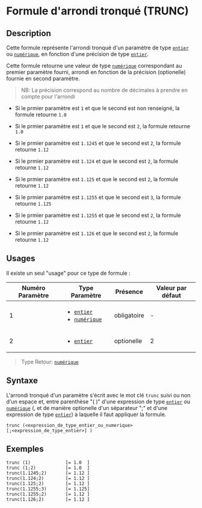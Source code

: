# Formule d'arrondi tronqué (TRUNC)

## Description

Cette formule représente l'arrondi tronqué d'un paramètre de type  [`entier`][valeur-de-retour] ou [`numérique`][valeur-de-retour], en fonction d'une précision de type [`entier`][valeur-de-retour].

Cette formule retourne une valeur de type [`numérique`][valeur-de-retour] correspondant au premier paramètre fourni, arrondi en fonction de la précision (optionelle) fournie en second paramètre.

> NB: La précision correspond au nombre de décimales à prendre en compte pour l'arrondi

- Si le prmier paramètre est `1` et que le second est non renseigné, la formule retourne `1.0`

- Si le prmier paramètre est `1` et que le second est `2`, la formule retourne `1.0`

- Si le prmier paramètre est `1.1245` et que le second est `2`, la formule retourne `1.12`

- Si le prmier paramètre est `1.124` et que le second est `2`, la formule retourne `1.12`

- Si le prmier paramètre est `1.125` et que le second est `2`, la formule retourne `1.12`

- Si le prmier paramètre est `1.1255` et que le second est `3`, la formule retourne `1.125`

- Si le prmier paramètre est `1.1255` et que le second est `2`, la formule retourne `1.12`

- Si le prmier paramètre est `1.126` et que le second est `2`, la formule retourne `1.12`

## Usages

Il existe un seul "usage" pour ce type de formule :

|Numéro Paramètre|Type Paramètre|Présence|Valeur par défaut|
|--------------|--------------|--------------|--------------|
|1|<ul><li>[`entier`][valeur-de-retour]</li><li>[`numérique`][valeur-de-retour]</li></ul>|obligatoire|-|
|2|<ul><li>[`entier`][valeur-de-retour]</li>|optionelle|2|

> Type Retour: [`numérique`][valeur-de-retour]

## Syntaxe

L'arrondi tronqué d'un paramètre s'écrit avec le mot clé `trunc` suivi ou non d'un espace et, entre parenthèse "( )" d'une expression de type [`entier`][valeur-de-retour] ou [`numérique`][valeur-de-retour] (, et de manière optionelle d'un séparateur ";" et d'une expression de type [`entier`][valeur-de-retour]) à laquelle il faut appliquer la formule.

    trunc (<expression_de_type_entier_ou_numerique>
    [;<expression_de_type_entier>] )

## Exemples

    trunc (1)             [= 1.0  ]
    trunc (1;2)           [= 1.0  ]
    trunc(1.1245;2)       [= 1.12 ]
    trunc(1.124;2)        [= 1.12 ]
    trunc(1.125;2)        [= 1.12 ]
    trunc(1.1255;3)       [= 1.125]
    trunc(1.1255;2)       [= 1.12 ]
    trunc(1.126;2)        [= 1.12 ]

[valeur-de-retour]: ../lexique.md#valeur-de-retour